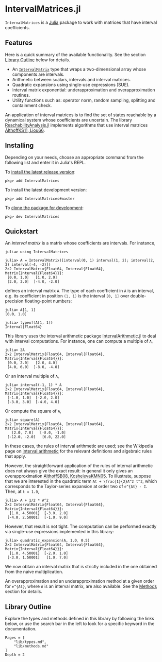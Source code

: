 # IntervalMatrices.jl

`IntervalMatrices` is a [Julia](http://julialang.org) package to work with
matrices that have interval coefficients.

## Features

Here is a quick summary of the available functionality.
See the section [Library Outline](@ref) below for details.

- An [`IntervalMatrix`](@ref) type that wraps a two-dimensional array whose components
  are intervals.
- Arithmetic between scalars, intervals and interval matrices.
- Quadratic expansions using single-use expressions (SUE).
- Interval matrix exponential: underapproximation and overapproximation routines.
- Utility functions such as: operator norm, random sampling, splitting and
  containment check.

An application of interval matrices is to find the set of states reachable by
a dynamical system whose coefficients are uncertain. The library
[ReachabilityAnalysis.jl](http://github.com/JuliaReach/ReachabilityAnalysis.jl)
implements algorithms that use interval matrices [AlthoffKS11, Liou66](@cite).

## Installing

Depending on your needs, choose an appropriate command from the following list
and enter it in Julia's REPL.

To [install the latest release version](https://julialang.github.io/Pkg.jl/v1/managing-packages/#Adding-registered-packages-1):

```
pkg> add IntervalMatrices
```

To install the latest development version:

```
pkg> add IntervalMatrices#master
```

To [clone the package for development](https://julialang.github.io/Pkg.jl/v1/managing-packages/#Developing-packages-1):

```
pkg> dev IntervalMatrices
```

## Quickstart

An *interval matrix* is a matrix whose coefficients are intervals. For instance,

```jldoctest quickstart
julia> using IntervalMatrices

julia> A = IntervalMatrix([interval(0, 1) interval(1, 2); interval(2, 3) interval(-4, -2)])
2×2 IntervalMatrix{Float64, Interval{Float64}, Matrix{Interval{Float64}}}:
 [0.0, 1.0]   [1.0, 2.0]
 [2.0, 3.0]  [-4.0, -2.0]
```
defines an interval matrix ``A``. The type of each coefficient in ``A`` is an interval,
e.g. its coefficient in position ``(1, 1)`` is the interval ``[0, 1]`` over double-precision
floating-point numbers:

```jldoctest quickstart
julia> A[1, 1]
[0.0, 1.0]

julia> typeof(A[1, 1])
Interval{Float64}
```
This library uses the interval arithmetic package
[IntervalArithmetic.jl](https://github.com/JuliaIntervals/IntervalArithmetic.jl)
to deal with interval computations. For instance, one can compute a multiple
of ``A``,

```jldoctest quickstart
julia> 2A
2×2 IntervalMatrix{Float64, Interval{Float64}, Matrix{Interval{Float64}}}:
 [0.0, 2.0]   [2.0, 4.0]
 [4.0, 6.0]  [-8.0, -4.0]
```
Or an interval multiple of ``A``,

```jldoctest quickstart
julia> interval(-1, 1) * A
2×2 IntervalMatrix{Float64, Interval{Float64}, Matrix{Interval{Float64}}}:
 [-1.0, 1.0]  [-2.0, 2.0]
 [-3.0, 3.0]  [-4.0, 4.0]
```

Or compute the square of ``A``,
```jldoctest quickstart
julia> square(A)
2×2 IntervalMatrix{Float64, Interval{Float64}, Matrix{Interval{Float64}}}:
   [2.0, 7.0]   [-8.0, -1.0]
 [-12.0, -2.0]   [6.0, 22.0]
```
In these cases, the rules of interval arithmetic are used; see the Wikipedia page
on [interval arithmetic](https://en.wikipedia.org/wiki/Interval_arithmetic) for the
relevant definitions and algebraic rules that apply.

However, the straightforward application of the rules of interval arithmetic does
not always give the exact result: in general it only gives an overapproximation
[AlthoffSB08, KoshelevaKMN05](@cite). To illustrate, suppose that we
are interested in the quadratic term ``At + \frac{1}{2}A^2 t^2``, which
corresponds to the Taylor-series expansion at order two of ``e^{At} - I``.
Then, at ``t = 1.0``,

```jldoctest quickstart
julia> A + 1/2 * A^2
2×2 IntervalMatrix{Float64, Interval{Float64}, Matrix{Interval{Float64}}}:
  [1.0, 4.50001]  [-3.0, 2.0]
 [-4.0, 2.50001]  [-1.0, 9.0]
```
However, that result is not tight. The computation can be performed exactly via
single-use expressions implemented in this library:

```jldoctest quickstart
julia> quadratic_expansion(A, 1.0, 0.5)
2×2 IntervalMatrix{Float64, Interval{Float64}, Matrix{Interval{Float64}}}:
  [1.0, 4.50001]  [-2.0, 1.0]
 [-3.0, 1.50001]   [1.0, 7.0]
```
We now obtain an interval matrix that is strictly included in the one obtained from
the naive multiplication.

An overapproximation and an underapproximation method at a given order for
``e^{At}``, where ``A`` is an interval matrix, are also available. See the [Methods](@ref)
section for details.

## Library Outline

Explore the types and methods defined in this library by following the links below,
or use the search bar in the left to look for a specific keyword in the documentation.

```@contents
Pages = [
    "lib/types.md",
    "lib/methods.md"
]
Depth = 2
```
